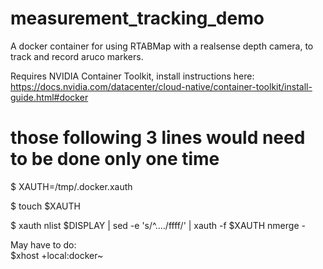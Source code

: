 # measurement_tracking_demo

A docker container for using RTABMap with a realsense depth camera, to track and record aruco markers. 

Requires NVIDIA Container Toolkit, install instructions here: https://docs.nvidia.com/datacenter/cloud-native/container-toolkit/install-guide.html#docker

# those following 3 lines would need to be done only one time
$ XAUTH=/tmp/.docker.xauth

$ touch $XAUTH

$ xauth nlist $DISPLAY | sed -e 's/^..../ffff/' | xauth -f $XAUTH nmerge -

May have to do:  
$xhost +local:docker~

